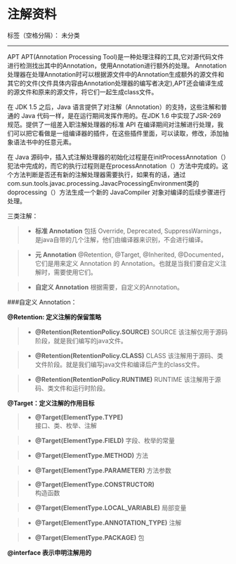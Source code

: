 # 注解资料

标签（空格分隔）： 未分类

---

APT
APT(Annotation Processing Tool)是一种处理注释的工具,它对源代码文件进行检测找出其中的Annotation，使用Annotation进行额外的处理。
Annotation处理器在处理Annotation时可以根据源文件中的Annotation生成额外的源文件和其它的文件(文件具体内容由Annotation处理器的编写者决定),APT还会编译生成的源文件和原来的源文件，将它们一起生成class文件。

在 JDK 1.5 之后，Java 语言提供了对注解（Annotation）的支持，这些注解和普通的 Java 代码一样，是在运行期间发挥作用的。在JDK 1.6 中实现了JSR-269 规范。提供了一组差入职注解处理器的标准 API 在编译期间对注解进行处理，我们可以把它看做是一组编译器的插件，在这些插件里面，可以读取，修改，添加抽象语法书中的任意元素。

在 Java 源码中，插入式注解处理器的初始化过程是在initProcessAnnotation（）犯法中完成的，而它的执行过程则是在processAnnotation（）方法中完成的。这个方法判断是否还有新的注解处理器需要执行，如果有的话，通过 com.sun.tools.javac.processing.JavacProcessingEnvironment类的 doprocessing（）方法生成一个新的 JavaCompiler 对象对编译的后续步骤进行处理。

三类注解：

> - **标准 Annotation**
> 包括 Override, Deprecated, SuppressWarnings，是java自带的几个注解，他们由编译器来识别，不会进行编译。

> - **元 Annotation**
> @Retention, @Target, @Inherited, @Documented，它们是用来定义 Annotation 的 Annotation。也就是当我们要自定义注解时，需要使用它们。

> - **自定义 Annotation**
> 根据需要，自定义的Annotation。

###自定义 Annotation：

**@Retention: 定义注解的保留策略**

> - **@Retention(RetentionPolicy.SOURCE)**
SOURCE
> 该注解仅用于源码阶段，就是我们编写的java文件。

> - **@Retention(RetentionPolicy.CLASS)**
CLASS
该注解用于源码、类文件阶段。就是我们编写java文件和编译后产生的class文件。

> - **@Retention(RetentionPolicy.RUNTIME)**
RUNTIME
该注解用于源码、类文件和运行时阶段。

**@Target：定义注解的作用目标**

> - **@Target(ElementType.TYPE)**   
接口、类、枚举、注解

> - **@Target(ElementType.FIELD)** 
字段、枚举的常量

> - **@Target(ElementType.METHOD)** 
方法

> - **@Target(ElementType.PARAMETER)** 
方法参数

> - **@Target(ElementType.CONSTRUCTOR)**  
构造函数

> - **@Target(ElementType.LOCAL_VARIABLE)** 
局部变量

> - **@Target(ElementType.ANNOTATION_TYPE)** 
注解

> - **@Target(ElementType.PACKAGE)** 
包  

**@interface 表示申明注解用的**






